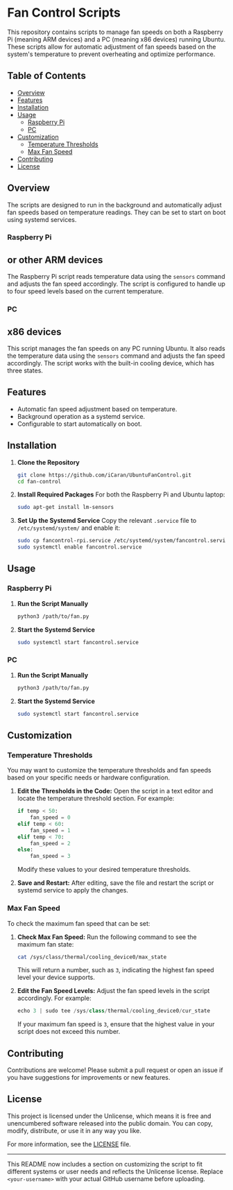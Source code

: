 # Fan Control Scripts

This repository contains scripts to manage fan speeds on both a Raspberry Pi (meaning ARM devices) and a PC (meaning x86 devices) running Ubuntu. These scripts allow for automatic adjustment of fan speeds based on the system's temperature to prevent overheating and optimize performance.

## Table of Contents
- [Overview](#overview)
- [Features](#features)
- [Installation](#installation)
- [Usage](#usage)
  - [Raspberry Pi](#raspberry-pi)
  - [PC](#PC)
- [Customization](#customization)
  - [Temperature Thresholds](#temperature-thresholds)
  - [Max Fan Speed](#max-fan-speed)
- [Contributing](#contributing)
- [License](#license)

## Overview

The scripts are designed to run in the background and automatically adjust fan speeds based on temperature readings. They can be set to start on boot using systemd services.

### Raspberry Pi 
## or other ARM devices
The Raspberry Pi script reads temperature data using the `sensors` command and adjusts the fan speed accordingly. The script is configured to handle up to four speed levels based on the current temperature.

### PC
## x86 devices
This script manages the fan speeds on any PC running Ubuntu. It also reads the temperature data using the `sensors` command and adjusts the fan speed accordingly. The script works with the built-in cooling device, which has three states.

## Features
- Automatic fan speed adjustment based on temperature.
- Background operation as a systemd service.
- Configurable to start automatically on boot.

## Installation

1. **Clone the Repository**
   ```bash
   git clone https://github.com/iCaran/UbuntuFanControl.git
   cd fan-control
   ```

2. **Install Required Packages**
   For both the Raspberry Pi and Ubuntu laptop:
   ```bash
   sudo apt-get install lm-sensors
   ```

3. **Set Up the Systemd Service**
   Copy the relevant `.service` file to `/etc/systemd/system/` and enable it:
   ```bash
   sudo cp fancontrol-rpi.service /etc/systemd/system/fancontrol.service
   sudo systemctl enable fancontrol.service
   ```

## Usage

### Raspberry Pi
1. **Run the Script Manually**
   ```bash
   python3 /path/to/fan.py
   ```

2. **Start the Systemd Service**
   ```bash
   sudo systemctl start fancontrol.service
   ```

### PC
1. **Run the Script Manually**
   ```bash
   python3 /path/to/fan.py
   ```

2. **Start the Systemd Service**
   ```bash
   sudo systemctl start fancontrol.service
   ```

## Customization

### Temperature Thresholds

You may want to customize the temperature thresholds and fan speeds based on your specific needs or hardware configuration. 

1. **Edit the Thresholds in the Code:**
   Open the script in a text editor and locate the temperature threshold section. For example:
   ```python
   if temp < 50:
       fan_speed = 0
   elif temp < 60:
       fan_speed = 1
   elif temp < 70:
       fan_speed = 2
   else:
       fan_speed = 3
   ```
   Modify these values to your desired temperature thresholds.

2. **Save and Restart:**
   After editing, save the file and restart the script or systemd service to apply the changes.

### Max Fan Speed

To check the maximum fan speed that can be set:

1. **Check Max Fan Speed:**
   Run the following command to see the maximum fan state:
   ```bash
   cat /sys/class/thermal/cooling_device0/max_state
   ```
   This will return a number, such as `3`, indicating the highest fan speed level your device supports.

2. **Edit the Fan Speed Levels:**
   Adjust the fan speed levels in the script accordingly. For example:
   ```python
   echo 3 | sudo tee /sys/class/thermal/cooling_device0/cur_state
   ```
   If your maximum fan speed is `3`, ensure that the highest value in your script does not exceed this number.

## Contributing

Contributions are welcome! Please submit a pull request or open an issue if you have suggestions for improvements or new features.

## License

This project is licensed under the Unlicense, which means it is free and unencumbered software released into the public domain. You can copy, modify, distribute, or use it in any way you like.

For more information, see the [LICENSE](LICENSE) file.

---

This README now includes a section on customizing the script to fit different systems or user needs and reflects the Unlicense license. Replace `<your-username>` with your actual GitHub username before uploading.

